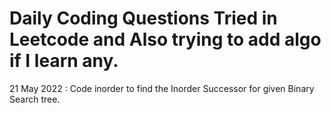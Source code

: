 # Daily Coding Questions Tried in Leetcode and Also trying to add algo if I learn any.
21 May 2022 : Code inorder to find the Inorder Successor for given Binary Search tree.
